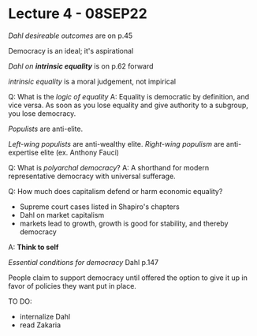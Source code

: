 # Lecture 4 - 08SEP22
*Dahl desireable outcomes* are on p.45

Democracy is an ideal; it's aspirational

*Dahl on **intrinsic equality*** is on p.62 forward

*intrinsic equality* is a moral judgement, not impirical

Q: What is the *logic of equality*
A: Equality is democratic by definition, and vice versa. As soon as you lose equality and give authority to a subgroup, you lose democracy.

*Populists* are anti-elite.

*Left-wing populists* are anti-wealthy elite.
*Right-wing populism* are anti-expertise elite (ex. Anthony Fauci)

Q: What is *polyarchal democracy*?
A: A shorthand for modern representative democracy with universal sufferage.

Q: How much does capitalism defend or harm economic equality?

- Supreme court cases listed in Shapiro's chapters
- Dahl on market capitalism
- markets lead to growth, growth is good for stability, and thereby democracy

A: **Think to self**

*Essential conditions for democracy* Dahl p.147

People claim to support democracy until offered the option to give it up in favor of policies they want put in place.

TO DO:
- internalize Dahl
- read Zakaria